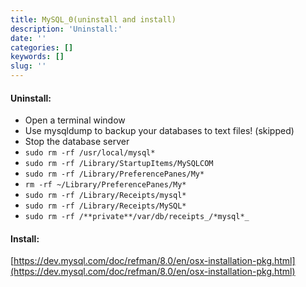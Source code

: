 ```yaml
---
title: MySQL_0(uninstall and install)
description: 'Uninstall:'
date: ''
categories: []
keywords: []
slug: ''
---
```


  

#### Uninstall:

*   Open a terminal window
*   Use mysqldump to backup your databases to text files! (skipped)
*   Stop the database server
*   `sudo rm -rf /usr/local/mysql*`
*   `sudo rm -rf /Library/StartupItems/MySQLCOM`
*   `sudo rm -rf /Library/PreferencePanes/My*`
*   `rm -rf ~/Library/PreferencePanes/My*`
*   `sudo rm -rf /Library/Receipts/mysql*`
*   `sudo rm -rf /Library/Receipts/MySQL*`
*   `sudo rm -rf /**private**/var/db/receipts_/*mysql*_`

#### Install:

[https://dev.mysql.com/doc/refman/8.0/en/osx-installation-pkg.html](https://dev.mysql.com/doc/refman/8.0/en/osx-installation-pkg.html)